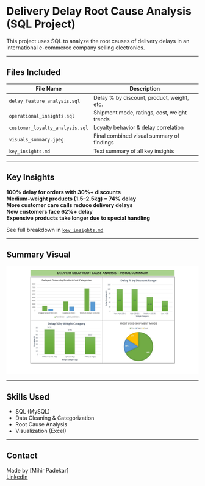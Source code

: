 #  Delivery Delay Root Cause Analysis (SQL Project)

This project uses SQL to analyze the root causes of delivery delays in an international e-commerce company selling electronics.

---

##  Files Included

| File Name                     | Description                                 |
|------------------------------|---------------------------------------------|
| `delay_feature_analysis.sql` | Delay % by discount, product, weight, etc.  |
| `operational_insights.sql`   | Shipment mode, ratings, cost, weight trends |
| `customer_loyalty_analysis.sql` | Loyalty behavior & delay correlation     |
| `visuals_summary.jpeg`       | Final combined visual summary of findings   |
| `key_insights.md`            | Text summary of all key insights            |

---

##  Key Insights

 **100% delay for orders with 30%+ discounts**  
 **Medium-weight products (1.5–2.5kg) = 74% delay**  
 **More customer care calls reduce delivery delays**  
 **New customers face 62%+ delay**  
 **Expensive products take longer due to special handling**  

See full breakdown in [`key_insights.md`](key_insights.md)

---

##  Summary Visual

![Summary Visual](visuals_summary.jpg)

---

##  Skills Used

- SQL (MySQL)
- Data Cleaning & Categorization
- Root Cause Analysis
- Visualization (Excel)

---

##  Contact

Made by [Mihir Padekar]  
[LinkedIn](www.linkedin.com/mihirpadekar) 
